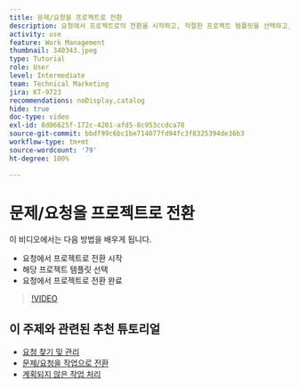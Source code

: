 ```yaml
---
title: 문제/요청을 프로젝트로 전환
description: 요청에서 프로젝트로의 전환을 시작하고, 적절한 프로젝트 템플릿을 선택하고, 전환을 완료하는 방법에 대해 알아봅니다.
activity: use
feature: Work Management
thumbnail: 340343.jpeg
type: Tutorial
role: User
level: Intermediate
team: Technical Marketing
jira: KT-9723
recommendations: noDisplay,catalog
hide: true
doc-type: video
exl-id: 8d06625f-172c-4201-afd5-8c953ccdca78
source-git-commit: bbdf99c6bc1be714077fd94fc3f8325394de36b3
workflow-type: tm+mt
source-wordcount: '79'
ht-degree: 100%

---
```


# 문제/요청을 프로젝트로 전환

이 비디오에서는 다음 방법을 배우게 됩니다.

* 요청에서 프로젝트로 전환 시작
* 해당 프로젝트 템플릿 선택
* 요청에서 프로젝트로 전환 완료

>[!VIDEO](https://video.tv.adobe.com/v/3446629/?quality=12&learn=on&enablevpops=1&captions=kor)


## 이 주제와 관련된 추천 튜토리얼

* [요청 찾기 및 관리](/help/manage-work/issues-requests/find-requests.md)
* [문제/요청을 작업으로 전환](/help/manage-work/issues-requests/convert-issues-to-other-work-items.md)
* [계획되지 않은 작업 처리](/help/manage-work/issues-requests/handle-unplanned-work.md)
